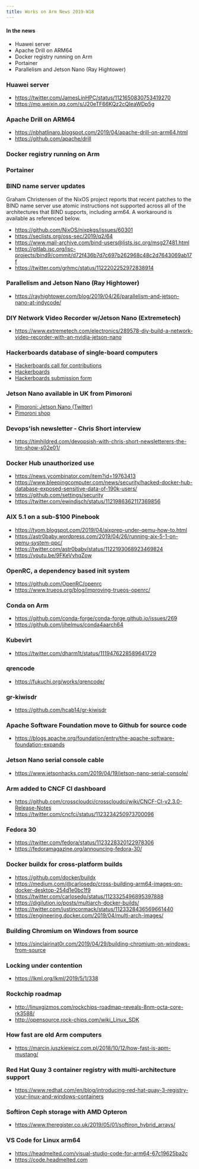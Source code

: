 ```yaml
---
title: Works on Arm News 2019-W18
---
```


#### In the news

* Huawei server
* Apache Drill on ARM64
* Docker registry running on Arm
* Portainer
* Parallelism and Jetson Nano (Ray Hightower)

### Huawei server

* <https://twitter.com/JamesLinHPC/status/1121650830753419270>
* <https://mp.weixin.qq.com/s/J20eTF66KQz2cQIeaWDp5g>

### Apache Drill on ARM64

* <https://nbhatlinaro.blogspot.com/2019/04/apache-drill-on-arm64.html>
* <https://github.com/apache/drill>

### Docker registry running on Arm

### Portainer

### BIND name server updates

Graham Christensen of the NixOS project reports that recent patches to
the BIND name server use atomic instructions not supported across
all of the architectures that BIND supports, including arm64. A
workaround is available as referenced below.

* <https://github.com/NixOS/nixpkgs/issues/60301>
* <https://seclists.org/oss-sec/2019/q2/64>
* <https://www.mail-archive.com/bind-users@lists.isc.org/msg27481.html>
* <https://gitlab.isc.org/isc-projects/bind9/commit/d72f436b7d7c697b262968c48c2d7643069ab17f>
* <https://twitter.com/grhmc/status/1122202252972838914>

### Parallelism and Jetson Nano (Ray Hightower)

* <https://rayhightower.com/blog/2019/04/26/parallelism-and-jetson-nano-at-indycode/>

### DIY Network Video Recorder w/Jetson Nano (Extremetech)

* <https://www.extremetech.com/electronics/289578-diy-build-a-network-video-recorder-with-an-nvidia-jetson-nano>

### Hackerboards database of single-board computers

* [Hackerboards call for contributions](https://twitter.com/HackerBoards/status/1121572640685056000)
* [Hackerboards](https://www.hackerboards.com/home.php)
* [Hackerboards submission form](https://www.hackerboards.com/submit/form.php?anon=1)

### Jetson Nano available in UK from Pimoroni

* [Pimoroni: Jetson Nano (Twitter)](https://twitter.com/pimoroni/status/1121823063027396609)
* [Pimoroni shop](https://shop.pimoroni.com/products/nvidia-jetson-nano-developer-kit)

### Devops'ish newsletter - Chris Short interview

* <https://timhildred.com/devopsish-with-chris-short-newsletterers-the-tim-show-s02e01/>

### Docker Hub unauthorized use

* <https://news.ycombinator.com/item?id=19763413>
* <https://www.bleepingcomputer.com/news/security/hacked-docker-hub-database-exposed-sensitive-data-of-190k-users/>
* <https://github.com/settings/security>
* <https://twitter.com/ewindisch/status/1121986362117369856>

### AIX 5.1 on a sub-$100 Pinebook

* <https://tyom.blogspot.com/2019/04/aixprep-under-qemu-how-to.html>
* <https://astr0baby.wordpress.com/2019/04/26/running-aix-5-1-on-qemu-system-ppc/>
* <https://twitter.com/astr0baby/status/1122193068923469824>
* <https://youtu.be/9FKeVvhqZow>

### OpenRC, a dependency based init system

* <https://github.com/OpenRC/openrc>
* <https://www.trueos.org/blog/improving-trueos-openrc/>

### Conda on Arm

* <https://github.com/conda-forge/conda-forge.github.io/issues/269>
* <https://github.com/jjhelmus/conda4aarch64>

### Kubevirt

* <https://twitter.com/dharm1t/status/1119476228589641729>

### qrencode

* <https://fukuchi.org/works/qrencode/>

### gr-kiwisdr

* <https://github.com/hcab14/gr-kiwisdr>

### Apache Software Foundation move to Github for source code

* <https://blogs.apache.org/foundation/entry/the-apache-software-foundation-expands>

### Jetson Nano serial console cable

* <https://www.jetsonhacks.com/2019/04/19/jetson-nano-serial-console/>

### Arm added to CNCF CI dashboard

* <https://github.com/crosscloudci/crosscloudci/wiki/CNCF-CI-v2.3.0-Release-Notes>
* <https://twitter.com/cncfci/status/1123234250973700096>

### Fedora 30

* <https://twitter.com/fedora/status/1123228320122978306>
* <https://fedoramagazine.org/announcing-fedora-30/>

### Docker buildx for cross-platform builds

* <https://github.com/docker/buildx>
* <https://medium.com/@carlosedp/cross-building-arm64-images-on-docker-desktop-254d1e0bc1f9>
* <https://twitter.com/carlosedp/status/1123325496895397888>
* <https://digilution.io/posts/multiarch-docker-builds/>
* <https://twitter.com/justincormack/status/1123328436569661440>
* <https://engineering.docker.com/2019/04/multi-arch-images/>

### Building Chromium on Windows from source

* <https://sinclairinat0r.com/2019/04/29/building-chromium-on-windows-from-source>

### Locking under contention

* <https://lkml.org/lkml/2019/5/1/338>

### Rockchip roadmap

* <http://linuxgizmos.com/rockchips-roadmap-reveals-8nm-octa-core-rk3588/>
* <http://opensource.rock-chips.com/wiki_Linux_SDK>

### How fast are old Arm computers

* <https://marcin.juszkiewicz.com.pl/2018/10/12/how-fast-is-apm-mustang/>

### Red Hat Quay 3 container registry with multi-architecture support

* <https://www.redhat.com/en/blog/introducing-red-hat-quay-3-registry-your-linux-and-windows-containers>

### Softiron Ceph storage with AMD Opteron

* <https://www.theregister.co.uk/2019/05/01/softiron_hybrid_arrays/>

### VS Code for Linux arm64

* <https://headmelted.com/visual-studio-code-for-arm64-67c19625ba2c>
* <https://code.headmelted.com>